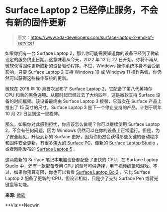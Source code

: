 # Surface Laptop 2 已经停止服务，不会有新的固件更新

> 原文：<https://www.xda-developers.com/surface-laptop-2-end-of-service/>

如果你拥有一台 Surface Laptop 2，那么你可能需要知道你的设备已经到了微软设定的服务终止日期。这意味着从今天，2022 年 12 月 27 日开始，你将不再从微软获得固件更新或新的设备驱动程序。不过，Windows 操作系统本身不会受到影响，只要 Surface Laptop 2 支持 Windows 10 或 Windows 11 操作系统，你仍然可以获得这些操作系统的更新。

微软在 2018 年 10 月首次发布了 Surface Laptop 2，它配备了第八代英特尔 CPU 和新的黑色选项。从那时起已经过去了大约四年，这是微软支持 Surface 设备的时间框架。该设备最终由 Surface Laptop 3 接替，它首次在 Surface 产品上推出了 15 英寸的尺寸。Surface Laptop 3 是下一个停止支持的产品，计划于明年 10 月 22 日达到这一里程碑。

那么，如果你对此感到担忧，你应该怎么做呢？你可以继续使用 Surface Laptop 2，不会有任何问题，因为 Windows 仍然可以在你的设备上正常运行。但是，为了安全起见，升级到新的 Surface 更好，因为你仍然会获得那些关键的驱动程序和固件安全更新。有很多[伟大的 Surface PC](https://www.xda-developers.com/best-microsoft-surface-pcs/)，像新的 [Surface Laptop Studio](https://www.xda-developers.com/surface-laptop-studio-review/) ，或者刚刚发布的 [Surface Laptop 5](https://www.xda-developers.com/surface-laptop-5-review/) 。

这两款新的 Surface 笔记本电脑设备都配备了更快的 CPU，在 Surface Laptop Studio 中，还有一款配备专用 GPU 的型号可供选择，用于视频编辑和游戏。不过，如果你预算有限，你也可以看看 [Surface Laptop Go 2](https://www.xda-developers.com/surface-laptop-go-2-review/) ，它比 Surface Laptop 2 配备了更新的 CPU，但设计相似，只是少了支持 Surface Pen 或背光键盘等功能。

**来源:** [微软](https://learn.microsoft.com/en-us/surface/surface-driver-firmware-lifecycle-support)

**Via:**Neowin